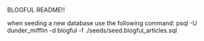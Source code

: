 BLOGFUL README!!


when seeding a new database use the following command:
psql -U dunder_mifflin -d blogful -f ./seeds/seed.blogful_articles.sql
